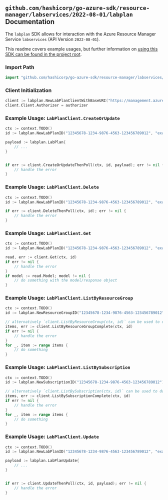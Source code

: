 
## `github.com/hashicorp/go-azure-sdk/resource-manager/labservices/2022-08-01/labplan` Documentation

The `labplan` SDK allows for interaction with the Azure Resource Manager Service `labservices` (API Version `2022-08-01`).

This readme covers example usages, but further information on [using this SDK can be found in the project root](https://github.com/hashicorp/go-azure-sdk/tree/main/docs).

### Import Path

```go
import "github.com/hashicorp/go-azure-sdk/resource-manager/labservices/2022-08-01/labplan"
```


### Client Initialization

```go
client := labplan.NewLabPlanClientWithBaseURI("https://management.azure.com")
client.Client.Authorizer = authorizer
```


### Example Usage: `LabPlanClient.CreateOrUpdate`

```go
ctx := context.TODO()
id := labplan.NewLabPlanID("12345678-1234-9876-4563-123456789012", "example-resource-group", "labPlanValue")

payload := labplan.LabPlan{
	// ...
}


if err := client.CreateOrUpdateThenPoll(ctx, id, payload); err != nil {
	// handle the error
}
```


### Example Usage: `LabPlanClient.Delete`

```go
ctx := context.TODO()
id := labplan.NewLabPlanID("12345678-1234-9876-4563-123456789012", "example-resource-group", "labPlanValue")

if err := client.DeleteThenPoll(ctx, id); err != nil {
	// handle the error
}
```


### Example Usage: `LabPlanClient.Get`

```go
ctx := context.TODO()
id := labplan.NewLabPlanID("12345678-1234-9876-4563-123456789012", "example-resource-group", "labPlanValue")

read, err := client.Get(ctx, id)
if err != nil {
	// handle the error
}
if model := read.Model; model != nil {
	// do something with the model/response object
}
```


### Example Usage: `LabPlanClient.ListByResourceGroup`

```go
ctx := context.TODO()
id := labplan.NewResourceGroupID("12345678-1234-9876-4563-123456789012", "example-resource-group")

// alternatively `client.ListByResourceGroup(ctx, id)` can be used to do batched pagination
items, err := client.ListByResourceGroupComplete(ctx, id)
if err != nil {
	// handle the error
}
for _, item := range items {
	// do something
}
```


### Example Usage: `LabPlanClient.ListBySubscription`

```go
ctx := context.TODO()
id := labplan.NewSubscriptionID("12345678-1234-9876-4563-123456789012")

// alternatively `client.ListBySubscription(ctx, id)` can be used to do batched pagination
items, err := client.ListBySubscriptionComplete(ctx, id)
if err != nil {
	// handle the error
}
for _, item := range items {
	// do something
}
```


### Example Usage: `LabPlanClient.Update`

```go
ctx := context.TODO()
id := labplan.NewLabPlanID("12345678-1234-9876-4563-123456789012", "example-resource-group", "labPlanValue")

payload := labplan.LabPlanUpdate{
	// ...
}


if err := client.UpdateThenPoll(ctx, id, payload); err != nil {
	// handle the error
}
```
